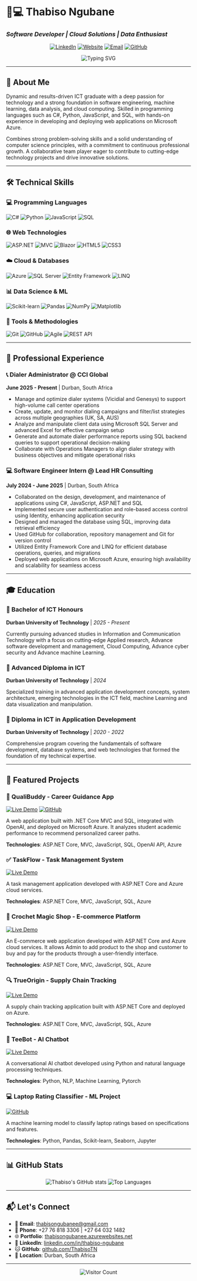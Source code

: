 # 👨💻 Thabiso Ngubane 
### *Software Developer | Cloud Solutions | Data Enthusiast*

<div align="center">
  
[![LinkedIn](https://img.shields.io/badge/LinkedIn-Connect-blue?style=for-the-badge&logo=linkedin)](https://www.linkedin.com/in/thabiso-ngubane-164301286/)
[![Website](https://img.shields.io/badge/Portfolio-Visit-green?style=for-the-badge)](https://thabisongubanee.azurewebsites.net/)
[![Email](https://img.shields.io/badge/Email-Contact-red?style=for-the-badge&logo=gmail)](mailto:thabisongubanee@gmail.com)
[![GitHub](https://img.shields.io/badge/GitHub-Follow-black?style=for-the-badge&logo=github)](https://github.com/ThabisoTN)

</div>

<div align="center">
  <img src="https://readme-typing-svg.herokuapp.com?font=JetBrains+Mono&pause=1000&color=00F7FF&center=true&vCenter=true&width=435&lines=Software+Engineer;Cloud+Enthusiast;Data+Analyst;Problem+Solver" alt="Typing SVG" />
</div>

---

## 🚀 About Me

Dynamic and results-driven ICT graduate with a deep passion for technology and a strong foundation in software engineering, machine learning, data analysis, and cloud computing. Skilled in programming languages such as C#, Python, JavaScript, and SQL, with hands-on experience in developing and deploying web applications on Microsoft Azure.

Combines strong problem-solving skills and a solid understanding of computer science principles, with a commitment to continuous professional growth. A collaborative team player eager to contribute to cutting-edge technology projects and drive innovative solutions.

---

## 🛠 Technical Skills

### 💻 Programming Languages
![C#](https://img.shields.io/badge/C%23-239120?style=for-the-badge&logo=c-sharp&logoColor=white)
![Python](https://img.shields.io/badge/Python-3776AB?style=for-the-badge&logo=python&logoColor=white)
![JavaScript](https://img.shields.io/badge/JavaScript-F7DF1E?style=for-the-badge&logo=javascript&logoColor=black)
![SQL](https://img.shields.io/badge/SQL-CC2927?style=for-the-badge&logo=microsoft-sql-server&logoColor=white)

### 🌐 Web Technologies
![ASP.NET](https://img.shields.io/badge/ASP.NET-5C2D91?style=for-the-badge&logo=.net&logoColor=white)
![MVC](https://img.shields.io/badge/MVC-5C2D91?style=for-the-badge&logo=.net&logoColor=white)
![Blazor](https://img.shields.io/badge/Blazor-512BD4?style=for-the-badge&logo=blazor&logoColor=white)
![HTML5](https://img.shields.io/badge/HTML5-E34F26?style=for-the-badge&logo=html5&logoColor=white)
![CSS3](https://img.shields.io/badge/CSS3-1572B6?style=for-the-badge&logo=css3&logoColor=white)

### ☁️ Cloud & Databases
![Azure](https://img.shields.io/badge/Azure-0078D4?style=for-the-badge&logo=microsoft-azure&logoColor=white)
![SQL Server](https://img.shields.io/badge/SQL_Server-CC2927?style=for-the-badge&logo=microsoft-sql-server&logoColor=white)
![Entity Framework](https://img.shields.io/badge/Entity_Framework-5C2D91?style=for-the-badge&logo=.net&logoColor=white)
![LINQ](https://img.shields.io/badge/LINQ-5C2D91?style=for-the-badge&logo=.net&logoColor=white)

### 📊 Data Science & ML
![Scikit-learn](https://img.shields.io/badge/Scikit--learn-F7931E?style=for-the-badge&logo=scikit-learn&logoColor=white)
![Pandas](https://img.shields.io/badge/Pandas-150458?style=for-the-badge&logo=pandas&logoColor=white)
![NumPy](https://img.shields.io/badge/NumPy-013243?style=for-the-badge&logo=numpy&logoColor=white)
![Matplotlib](https://img.shields.io/badge/Matplotlib-11557C?style=for-the-badge&logo=python&logoColor=white)

### 🔧 Tools & Methodologies
![Git](https://img.shields.io/badge/Git-F05032?style=for-the-badge&logo=git&logoColor=white)
![GitHub](https://img.shields.io/badge/GitHub-181717?style=for-the-badge&logo=github&logoColor=white)
![Agile](https://img.shields.io/badge/Agile-0096D6?style=for-the-badge&logo=agile&logoColor=white)
![REST API](https://img.shields.io/badge/REST_API-005571?style=for-the-badge&logo=rest&logoColor=white)

---

## 💼 Professional Experience

### 📞 Dialer Administrator @ CCI Global 
**June 2025 - Present** | Durban, South Africa

- Manage and optimize dialer systems (Vicidial and Genesys) to support high-volume call center operations
- Create, update, and monitor dialing campaigns and filter/list strategies across multiple geographies (UK, SA, AUS)
- Analyze and manipulate client data using Microsoft SQL Server and advanced Excel for effective campaign setup
- Generate and automate dialer performance reports using SQL backend queries to support operational decision-making
- Collaborate with Operations Managers to align dialer strategy with business objectives and mitigate operational risks

### 💻 Software Engineer Intern @ Lead HR Consulting
**July 2024 - June 2025** | Durban, South Africa

- Collaborated on the design, development, and maintenance of applications using C#, JavaScript, ASP.NET and SQL
- Implemented secure user authentication and role-based access control using Identity, enhancing application security
- Designed and managed the database using SQL, improving data retrieval efficiency
- Used GitHub for collaboration, repository management and Git for version control
- Utilized Entity Framework Core and LINQ for efficient database operations, queries, and migrations
- Deployed web applications on Microsoft Azure, ensuring high availability and scalability for seamless access

---

## 🎓 Education

### 🎯 Bachelor of ICT Honours
**Durban University of Technology** | *2025 - Present*

Currently pursuing advanced studies in Information and Communication Technology with a focus on cutting-edge Applied research, Advance software development and management, Cloud Computing, Advance cyber security and Advance machine Learning.

### 📘 Advanced Diploma in ICT
**Durban University of Technology** | *2024*

Specialized training in advanced application development concepts, system architecture, emerging technologies in the ICT field, machine Learning and data visualization and manipulation.

### 📗 Diploma in ICT in Application Development
**Durban University of Technology** | *2020 - 2022*

Comprehensive program covering the fundamentals of software development, database systems, and web technologies that formed the foundation of my technical expertise.

---

## 🚀 Featured Projects

### 🔮 QualiBuddy - Career Guidance App
[![Live Demo](https://img.shields.io/badge/LIVE_DEMO-Active-success?style=for-the-badge)](https://qualibuddy.azurewebsites.net/)
[![GitHub](https://img.shields.io/badge/Code-GitHub-black?style=for-the-badge&logo=github)](https://github.com/ThabisoTN)

A web application built with .NET Core MVC and SQL, integrated with OpenAI, and deployed on Microsoft Azure. It analyzes student academic performance to recommend personalized career paths.

**Technologies**: ASP.NET Core, MVC, JavaScript, SQL, OpenAI API, Azure

### ✅ TaskFlow - Task Management System
[![Live Demo](https://img.shields.io/badge/LIVE_DEMO-Active-success?style=for-the-badge)](https://thabisotaskmanager.azurewebsites.net/)

A task management application developed with ASP.NET Core and Azure cloud services.

**Technologies**: ASP.NET Core, MVC, JavaScript, SQL, Azure

### 🛒 Crochet Magic Shop - E-commerce Platform
[![Live Demo](https://img.shields.io/badge/LIVE_DEMO-Active-success?style=for-the-badge)](https://crochetmagic.azurewebsites.net/)

An E-commerce web application developed with ASP.NET Core and Azure cloud services. It allows Admin to add product to the shop and customer to buy and pay for the products through a user-friendly interface.

**Technologies**: ASP.NET Core, MVC, JavaScript, SQL, Azure

### 🔍 TrueOrigin - Supply Chain Tracking
[![Live Demo](https://img.shields.io/badge/LIVE_DEMO-Active-success?style=for-the-badge)](https://tracelink.azurewebsites.net/)

A supply chain tracking application built with ASP.NET Core and deployed on Azure.

**Technologies**: ASP.NET Core, MVC, JavaScript, SQL, Azure

### 🤖 TeeBot - AI Chatbot
[![Live Demo](https://img.shields.io/badge/LIVE_DEMO-Active-success?style=for-the-badge)](https://dutchatbot-with-pytorch.onrender.com/)

A conversational AI chatbot developed using Python and natural language processing techniques.

**Technologies**: Python, NLP, Machine Learning, Pytorch

### 💻 Laptop Rating Classifier - ML Project
[![GitHub](https://img.shields.io/badge/Code-GitHub-black?style=for-the-badge&logo=github)](https://github.com/ThabisoTN/Laptop-Rating-Classifier-2/blob/main/21930156.ipynb)

A machine learning model to classify laptop ratings based on specifications and features.

**Technologies**: Python, Pandas, Scikit-learn, Seaborn, Jupyter

---

## 📊 GitHub Stats

<div align="center">
  
![Thabiso's GitHub stats](https://github-readme-stats.vercel.app/api?username=ThabisoTN&show_icons=true&theme=radical)
![Top Languages](https://github-readme-stats.vercel.app/api/top-langs/?username=ThabisoTN&layout=compact&theme=radical)

</div>

---

## 📬 Let's Connect

- 📧 **Email**: [thabisongubanee@gmail.com](mailto:thabisongubanee@gmail.com)
- 📱 **Phone**: +27 76 818 3306 | +27 64 032 1482
- 🌐 **Portfolio**: [thabisongubanee.azurewebsites.net](https://thabisongubanee.azurewebsites.net)
- 💼 **LinkedIn**: [linkedin.com/in/thabiso-ngubane](https://www.linkedin.com/in/thabiso-ngubane-164301286/)
- 🐱 **GitHub**: [github.com/ThabisoTN](https://github.com/ThabisoTN)
- 📍 **Location**: Durban, South Africa

---

<div align="center">
  
![Visitor Count](https://komarev.com/ghpvc/?username=ThabisoTN&label=Profile+Views&color=00f7ff&style=for-the-badge)

</div>
